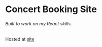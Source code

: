 # Concert Booking Site
###### Built to work on my React skills.

Hosted at [site](http://deserted-robin.surge.sh)